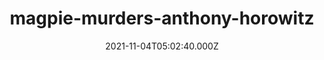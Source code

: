 ---
categories:
  - Anime & Manga
  - Books
  - Coding
  - Etc
  - Games
  
  - MoviesTV
  - Music
  - Pesonal
date: 2021-11-04T05:02:40.000Z
description: ''
draft: true
images: []
lead: ''
reddit: ''
series: ''
slug: magpie-murders-anthony-horowitz
tags: []
thumbnail: ''
title: magpie-murders-anthony-horowitz
toc: false
tweetId: ''

---